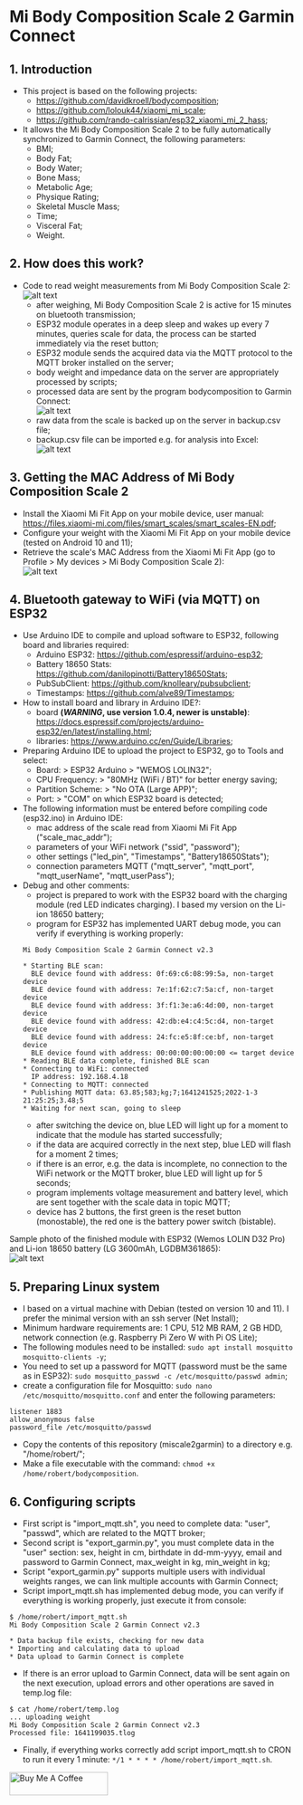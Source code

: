 # Mi Body Composition Scale 2 Garmin Connect

## 1. Introduction
- This project is based on the following projects:
  - https://github.com/davidkroell/bodycomposition;
  - https://github.com/lolouk44/xiaomi_mi_scale;
  - https://github.com/rando-calrissian/esp32_xiaomi_mi_2_hass;
- It allows the Mi Body Composition Scale 2 to be fully automatically synchronized to Garmin Connect, the following parameters:
  - BMI;
  - Body Fat;
  - Body Water;
  - Bone Mass;
  - Metabolic Age;
  - Physique Rating;
  - Skeletal Muscle Mass;
  - Time;
  - Visceral Fat;
  - Weight.

## 2. How does this work?
- Code to read weight measurements from Mi Body Composition Scale 2:<br>
![alt text](https://github.com/RobertWojtowicz/miscale2garmin/blob/master/pic/app_states.png)
  - after weighing, Mi Body Composition Scale 2 is active for 15 minutes on bluetooth transmission;
  - ESP32 module operates in a deep sleep and wakes up every 7 minutes, queries scale for data, the process can be started immediately via the reset button;
  - ESP32 module sends the acquired data via the MQTT protocol to the MQTT broker installed on the server;
  - body weight and impedance data on the server are appropriately processed by scripts;
  - processed data are sent by the program bodycomposition to Garmin Connect:<br>
  ![alt text](https://github.com/RobertWojtowicz/miscale2garmin/blob/master/pic/garmin_connect.png)
  - raw data from the scale is backed up on the server in backup.csv file;
  - backup.csv file can be imported e.g. for analysis into Excel:<br>
  ![alt text](https://github.com/RobertWojtowicz/miscale2garmin/blob/master/pic/example_data.png)

## 3. Getting the MAC Address of Mi Body Composition Scale 2
- Install the Xiaomi Mi Fit App on your mobile device, user manual: https://files.xiaomi-mi.com/files/smart_scales/smart_scales-EN.pdf;
- Configure your weight with the Xiaomi Mi Fit App on your mobile device (tested on Android 10 and 11);
- Retrieve the scale's MAC Address from the Xiaomi Mi Fit App (go to Profile > My devices > Mi Body Composition Scale 2):<br>
![alt text](https://github.com/RobertWojtowicz/miscale2garmin/blob/master/pic/mac_addr.png)

## 4. Bluetooth gateway to WiFi (via MQTT) on ESP32
- Use Arduino IDE to compile and upload software to ESP32, following board and libraries required:
  - Arduino ESP32: https://github.com/espressif/arduino-esp32;
  - Battery 18650 Stats: https://github.com/danilopinotti/Battery18650Stats;
  - PubSubClient: https://github.com/knolleary/pubsubclient;
  - Timestamps: https://github.com/alve89/Timestamps;
- How to install board and library in Arduino IDE?:
  - board **(_WARNING_, use version 1.0.4, newer is unstable)**: https://docs.espressif.com/projects/arduino-esp32/en/latest/installing.html;
  - libraries: https://www.arduino.cc/en/Guide/Libraries;
- Preparing Arduino IDE to upload the project to ESP32, go to Tools and select:
  - Board: > ESP32 Arduino > "WEMOS LOLIN32";
  - CPU Frequency: > "80MHz (WiFi / BT)" for better energy saving;
  - Partition Scheme: > "No OTA (Large APP)";
  - Port: > "COM" on which ESP32 board is detected;
- The following information must be entered before compiling code (esp32.ino) in Arduino IDE:
  - mac address of the scale read from Xiaomi Mi Fit App ("scale_mac_addr");
  - parameters of your WiFi network ("ssid", "password");
  - other settings ("led_pin", "Timestamps", "Battery18650Stats");
  - connection parameters MQTT ("mqtt_server", "mqtt_port", "mqtt_userName", "mqtt_userPass");
- Debug and other comments:
  - project is prepared to work with the ESP32 board with the charging module (red LED indicates charging). I based my version on the Li-ion 18650 battery;
  - program for ESP32 has implemented UART debug mode, you can verify if everything is working properly:
  ```
  Mi Body Composition Scale 2 Garmin Connect v2.3
  
  * Starting BLE scan:
    BLE device found with address: 0f:69:c6:08:99:5a, non-target device
    BLE device found with address: 7e:1f:62:c7:5a:cf, non-target device
    BLE device found with address: 3f:f1:3e:a6:4d:00, non-target device
    BLE device found with address: 42:db:e4:c4:5c:d4, non-target device
    BLE device found with address: 24:fc:e5:8f:ce:bf, non-target device
    BLE device found with address: 00:00:00:00:00:00 <= target device
  * Reading BLE data complete, finished BLE scan
  * Connecting to WiFi: connected
    IP address: 192.168.4.18
  * Connecting to MQTT: connected
  * Publishing MQTT data: 63.85;583;kg;7;1641241525;2022-1-3 21:25:25;3.48;5
  * Waiting for next scan, going to sleep
  ```
  - after switching the device on, blue LED will light up for a moment to indicate that the module has started successfully;
  - if the data are acquired correctly in the next step, blue LED will flash for a moment 2 times;
  - if there is an error, e.g. the data is incomplete, no connection to the WiFi network or the MQTT broker, blue LED will light up for 5 seconds;
  - program implements voltage measurement and battery level, which are sent together with the scale data in topic MQTT;
  - device has 2 buttons, the first green is the reset button (monostable), the red one is the battery power switch (bistable).

Sample photo of the finished module with ESP32 (Wemos LOLIN D32 Pro) and Li-ion 18650 battery (LG 3600mAh, LGDBM361865):<br>
![alt text](https://github.com/RobertWojtowicz/miscale2garmin/blob/master/pic/esp32.jpg)

## 5. Preparing Linux system
- I based on a virtual machine with Debian (tested on version 10 and 11). I prefer the minimal version with an ssh server (Net Install);
- Minimum hardware requirements are: 1 CPU, 512 MB RAM, 2 GB HDD, network connection (e.g. Raspberry Pi Zero W with Pi OS Lite);
- The following modules need to be installed: ```sudo apt install mosquitto mosquitto-clients -y```;
- You need to set up a password for MQTT (password must be the same as in ESP32): ```sudo mosquitto_passwd -c /etc/mosquitto/passwd admin```;
- create a configuration file for Mosquitto: ```sudo nano /etc/mosquitto/mosquitto.conf``` and enter the following parameters:
```
listener 1883
allow_anonymous false
password_file /etc/mosquitto/passwd
```
- Copy the contents of this repository (miscale2garmin) to a directory e.g. "/home/robert/";
- Make a file executable with the command: ```chmod +x /home/robert/bodycomposition```.

## 6. Configuring scripts
- First script is "import_mqtt.sh", you need to complete data: "user", "passwd", which are related to the MQTT broker;
- Second script is "export_garmin.py", you must complete data in the "user" section: sex, height in cm, birthdate in dd-mm-yyyy, email and password to Garmin Connect, max_weight in kg, min_weight in kg;
- Script "export_garmin.py" supports multiple users with individual weights ranges, we can link multiple accounts with Garmin Connect;
- Script import_mqtt.sh has implemented debug mode, you can verify if everything is working properly, just execute it from console:
```
$ /home/robert/import_mqtt.sh
Mi Body Composition Scale 2 Garmin Connect v2.3

* Data backup file exists, checking for new data
* Importing and calculating data to upload
* Data upload to Garmin Connect is complete
```
- If there is an error upload to Garmin Connect, data will be sent again on the next execution, upload errors and other operations are saved in temp.log file:
```
$ cat /home/robert/temp.log
... uploading weight
Mi Body Composition Scale 2 Garmin Connect v2.3
Processed file: 1641199035.tlog
```
- Finally, if everything works correctly add script import_mqtt.sh to CRON to run it every 1 minute: ```*/1 * * * * /home/robert/import_mqtt.sh```.

<a href="https://www.buymeacoffee.com/RobertWojtowicz" target="_blank"><img src="https://cdn.buymeacoffee.com/buttons/default-orange.png" alt="Buy Me A Coffee" height="41" width="174"></a>
